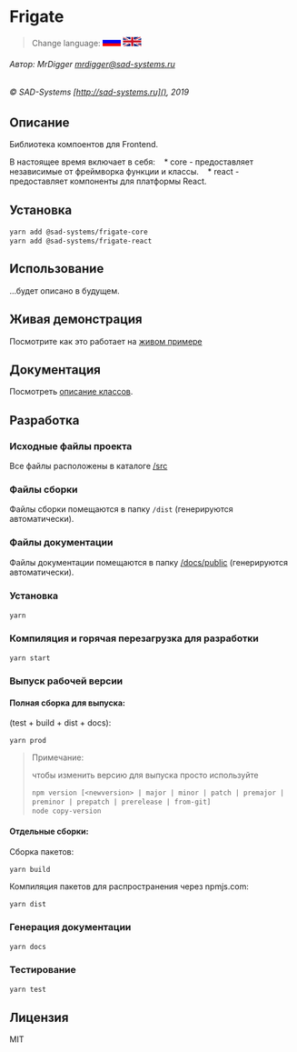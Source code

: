# Frigate

> Change language: [![Русский](docs/assets/images/ru.gif)](README.ru.md) [![English](docs/assets/images/en.gif)](README.md)

###### Автор: MrDigger <mrdigger@sad-systems.ru>
###### © SAD-Systems [http://sad-systems.ru](), 2019

        
## Описание

Библиотека компоентов для Frontend.

В настоящее время включает в себя:
   * core - предоставляет независимые от фреймворка функции и классы.
   * react - предоставляет компоненты для платформы React.

## Установка

```
yarn add @sad-systems/frigate-core
yarn add @sad-systems/frigate-react
```

## Использование

...будет описано в будущем. 

## Живая демонстрация
    
Посмотрите как это работает на [живом примере](http://frigate.examples.sad-systems.ru/)
  
 
## Документация

Посмотреть [oписание классов](http://frigate.examples.sad-systems.ru/docs/). 


## Разработка
 
### Исходные файлы проекта

  Все файлы расположены в каталоге [/src](./src)
  
### Файлы сборки

 Файлы сборки помещаются в папку `/dist` (генерируются автоматически).

### Файлы документации

  Файлы документации помещаются в папку [/docs/public](./docs/public) (генерируются автоматически).

### Установка
```
yarn
```

### Компиляция и горячая перезагрузка для разработки
```
yarn start
```

### Выпуск рабочей версии

#### Полная сборка для выпуска: 

(test + build + dist + docs):
```
yarn prod
```

> Примечание:
> 
> чтобы изменить версию для выпуска просто используйте
> ```
> npm version [<newversion> | major | minor | patch | premajor | preminor | prepatch | prerelease | from-git]
> node copy-version
> ```

#### Отдельные сборки:

Сборка пакетов:
```
yarn build
```

Компиляция пакетов для распространения через npmjs.com:
```
yarn dist
```

### Генерация документации
```
yarn docs
```

### Тестирование
```
yarn test
```


## Лицензия

MIT
